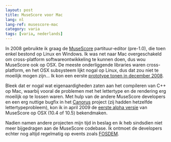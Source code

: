 ```yaml
---
layout: post
title: MuseScore voor Mac
lang: nl
lang-ref: musescore-mac
category: varia
tags: [varia, nederlands]
---
```


In 2008 gebruikte ik graag de [MuseScore](https://musescore.org) partituur-editor (pre-1.0), die toen enkel bestond op Linux en Windows. Ik was net naar Mac overgeschakeld om cross-platform softwareontwikkeling te kunnen doen, dus wou MuseScore ook op OSX. De meeste onderliggende libraries waren cross-platform, en het OSX subsysteem lijkt nogal op Linux, dus dat zou niet te moeilijk mogen zijn... Ik kon een eerste [prototype tonen in december 2008](https://musescore.org/en/blog/2008/12/04/mac-os-prototype-version).

Bleek dat er nogal wat eigenaardigheden zaten aan het compileren van C++ op Mac, waarbij vooral de problemen met het lettertype en de rendering erg moeilijk op te lossen waren. Met hulp van de andere MuseScore developers en een erg nuttige bugfix in het [Canorus](https://sourceforge.net/projects/canorus/) project (zij hadden hetzelfde lettertypeprobleem), kon ik in april 2009 de [eerste alpha versie](https://musescore.org/nl/node/1453) van MuseScore op OSX (10.4 of 10.5) bekendmaken.

Nadien namen andere projecten mijn tijd in beslag en ik heb sindsdien niet meer bijgedragen aan de MuseScore codebase. Ik ontmoet de developers echter nog altijd regelmatig op events zoals [FOSDEM](https://musescore.org/en/node/279421).
